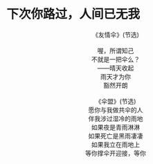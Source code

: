 # 下次你路过，人间已无我

<center>
《友情伞》(节选)<br>
<br>
喔，所谓知己<br>  
不就是一把伞么？<br>  
——晴天收起<br>  
雨天才为你<br>  
豁然开朗<br>
<br>
《伞盟》(节选)<br>
愿你与我做共伞的人<br>
伴我涉过湿冷的雨地<br>
如果夜是青雨淋淋<br>
如果死亡是黑雨凄凄<br>
如果我立在雨地上<br>
等你撑伞开迎接，等你
</center>